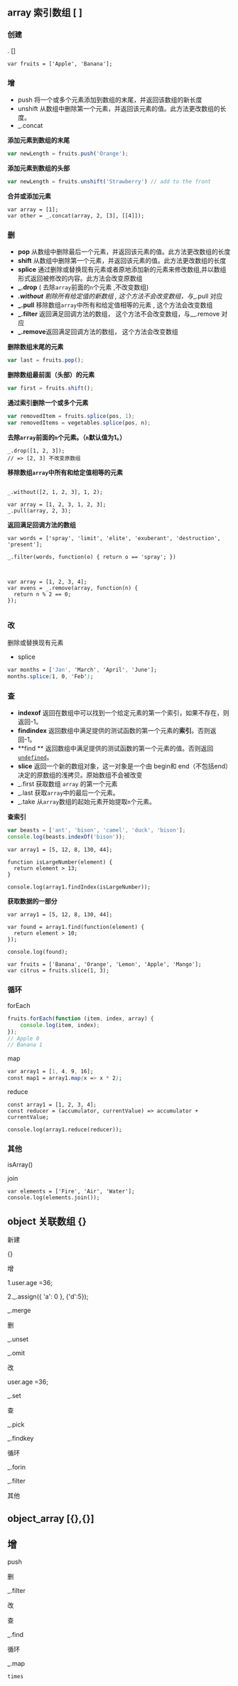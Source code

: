 

## array 索引数组 [ ]

### 创建

. []

```
var fruits = ['Apple', 'Banana'];
```

### 增

- push  将一个或多个元素添加到数组的末尾，并返回该数组的新长度 
- unshift 从数组中删除第一个元素，并返回该元素的值。此方法更改数组的长度。 
- _.concat

**添加元素到数组的末尾**

```js
var newLength = fruits.push('Orange');
```

**添加元素到数组的头部**

```js
var newLength = fruits.unshift('Strawberry') // add to the front
```

**合并或添加元素**  

```
var array = [1];
var other = _.concat(array, 2, [3], [[4]]);
```



### 删

- **pop**  从数组中删除最后一个元素，并返回该元素的值。此方法更改数组的长度 
- **shift** 从数组中删除第一个元素，并返回该元素的值。此方法更改数组的长度 
- **splice** 通过删除或替换现有元素或者原地添加新的元素来修改数组,并以数组形式返回被修改的内容。此方法会改变原数组 
- **_.drop** ( 去除`array`前面的`n`个元素 ,不改变数组)
- _**.without**  剔除所有给定值的新数组 ,  这个方法不会改变数组，与__.pull 对应
- **_.pull**  移除数组`array`中所有和给定值相等的元素 , 这个方法会改变数组 
- **_.filter**  返回满足回调方法的数组， 这个方法不会改变数组，与__.remove 对应
- **_.remove**返回满足回调方法的数组， 这个方法会改变数组

**删除数组末尾的元素**

```js
var last = fruits.pop();
```

**删除数组最前面（头部）的元素**

```js
var first = fruits.shift();
```

 **通过索引删除一个或多个元素** 

```js
var removedItem = fruits.splice(pos, 1); 
var removedItems = vegetables.splice(pos, n);
```

 **去除`array`前面的`n`个元素。（`n`默认值为1。）** 

```
_.drop([1, 2, 3]);  
// => [2, 3] 不改变原数组
```

**移除数组`array`中所有和给定值相等的元素** 

```

_.without([2, 1, 2, 3], 1, 2);

var array = [1, 2, 3, 1, 2, 3];
_.pull(array, 2, 3);
```

**返回满足回调方法的数组**

```
var words = ['spray', 'limit', 'elite', 'exuberant', 'destruction', 'present'];

_.filter(words, function(o) { return o == 'spray'; })



var array = [1, 2, 3, 4];
var evens = _.remove(array, function(n) {
  return n % 2 == 0;
});


```

### 改

 删除或替换现有元素 

-  splice 

```css
var months = ['Jan', 'March', 'April', 'June'];
months.splice(1, 0, 'Feb');


```





### 查

- **indexof**  返回在数组中可以找到一个给定元素的第一个索引，如果不存在，则返回-1。 
-  **findindex** 返回数组中满足提供的测试函数的第一个元素的**索引**。否则返回-1。 
- **find **   返回数组中满足提供的测试函数的第一个元素的值。否则返回 [`undefined`](https://developer.mozilla.org/zh-CN/docs/Web/JavaScript/Reference/Global_Objects/undefined)。 
- **slice**  返回一个新的数组对象，这一对象是一个由 begin和 end（不包括end）决定的原数组的浅拷贝。原始数组不会被改变 
- _.first  获取数组 `array` 的第一个元素 
- _.last   获取`array`中的最后一个元素。 
- _.take  从`array`数组的起始元素开始提取`n`个元素。 



**查索引**

```js
var beasts = ['ant', 'bison', 'camel', 'duck', 'bison'];
console.log(beasts.indexOf('bison'));

```

```
var array1 = [5, 12, 8, 130, 44];

function isLargeNumber(element) {
  return element > 13;
}

console.log(array1.findIndex(isLargeNumber));
```

**获取数据的一部分**	

```
var array1 = [5, 12, 8, 130, 44];

var found = array1.find(function(element) {
  return element > 10;
});

console.log(found);
```





```
var fruits = ['Banana', 'Orange', 'Lemon', 'Apple', 'Mango'];
var citrus = fruits.slice(1, 3);
```



### 循环

forEach

```js
fruits.forEach(function (item, index, array) {
    console.log(item, index);
});
// Apple 0
// Banana 1
```

map

```css
var array1 = [1, 4, 9, 16];
const map1 = array1.map(x => x * 2);
```

reduce

```
const array1 = [1, 2, 3, 4];
const reducer = (accumulator, currentValue) => accumulator + currentValue;

console.log(array1.reduce(reducer));
```



### 其他

isArray()



join

```
var elements = ['Fire', 'Air', 'Water'];
console.log(elements.join());
```



## object 关联数组 {}

新建

{}

增

1.user.age =36;

 2._.assign({ 'a': 0 }, {'d':5}); 

_.merge

删

_.unset

 _.omit 

改

 user.age =36;

_.set



查

 _.pick 

_.findkey

循环

_.forin

_.filter



其他











## object_array [{},{}]

## 增

push

删

_.filter

改



查

_.find

循环 

_.map













































```
times
```